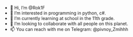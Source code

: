 - 👋 Hi, I’m @Rok1F
- 👀 I’m interested in programming in python, c#.
- 🌱 I’m currently learning at school in the 11th grade.
- 💞️ I’m looking to collaborate with all people on this planet.
- 📫 You can reach with me on Telegram: @pivnoy_Zmihhh



